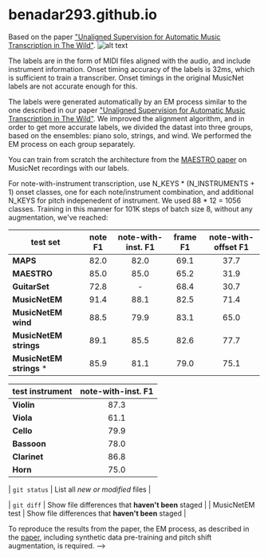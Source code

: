 # benadar293.github.io

Based on the paper ["Unaligned Supervision for Automatic Music Transcription in The Wild"](https://link-url-here.org).
![alt text](https://github.com/benadar293/benadar293.github.io/blob/main/teaser.PNG?raw=true)
<!-- 
|| **MAESTRO** || **MAPS** || **GuitarSet** || **MusicNetEM** ||
| --- | :-: | :-: | :-: | :-: | :-: | :-: | :-: | :-: |
| | **Note F1** | **Frame F1** | **Note F1** | **Frame F1** | **Note F1** | **Frame F1** | **Note F1** | **Frame F1** |
|**Supervised** |||||||||
|[Hawthorne et al., 2019](https://arxiv.org/abs/1810.12247) | 95.3 | 90.2 | 86.4 | 84.9 | - | - | - | - |
|[Gardner et al., 2021](https://arxiv.org/abs/2111.03017)| 96.0 | 88.0 | - | - | 90.0 | 89.0 | - | - |
| **Weakly/self-supervised/ZS** |||||||||
|[Gardner et al., 2021](https://arxiv.org/abs/2111.03017) ZS | 28.0 | 60.0 | - | - | 32.0 | 58.0 | - | - |
|[Cheuk et al., 2021](https://arxiv.org/abs/2107.04954) | - | - | 75.2 | 79.5 | - | - | - | - |
|Synth | 83.8 | 74.7 | 79.1 | 76.6 | 68.4 | 72.9 | 72.0 | 59.8 |
|[MusicNet](https://arxiv.org/abs/1611.09827) | 57.5 | 57.9 | 53.4 | 74.3 | 10.0 | 57.2 | 41.5 | 66.7 |
|[MusicNetEM](https://link-url-here.org) (ours) | **89.7** | 76.0 | **87.3** | 79.6 | **82.9** | **81.6** | **88.8** | **82.8** |
|[Self-collected](https://link-url-here.org) (ours) | 89.6 | **76.8** | 86.6 | **80.9** | 82.2 | 79.3 | - | - |

We provide here our improved labels for the [MusicNet dataset](https://arxiv.org/abs/1611.09827) (the original dataset can be found [here](https://www.kaggle.com/imsparsh/musicnet-dataset)). 

<!-- ![alt text](https://github.com/benadar293/benadar293.github.io/blob/main/table.PNG?raw=true) -->

<!-- | test set | MAESTRO || MAPS || GuitarSet ||
| --- | :-: | :-: | :-: | :-: | :-: | :-: |
| test set | note F1 | frame F1 | note F1 | frame F1 | note F1 | frame F1 | -->
<!-- | **Supervised** |||||
| **Hawthorne et al., 2019** | 82.0 | 82.0 |69.1 | 37.7 |
| **Kong et al., 2021** | 85.0 | 85.0 |65.2 | 31.9 |
| **Gardner et al., 2021** | 72.8 | - | 68.4 | 30.7 |
| **Weakly-/self- Supervised** |||||
| **Cheuk et al. 2021** | 91.4 | 88.1 | 82.5 | 71.4 |
| **Synth** | 88.5 | 79.9 | 83.1 | 65.0 |
| **MusicNet** | 89.1 | 85.5 | 82.6 | 77.7 |
| **MusicNetEM (ours)** * | 85.9 | 81.1 | 79.0 | 75.1 |
| **Self Collected (ours)** * | 85.9 | 81.1 | 79.0 | 75.1 | -->

The labels are in the form of MIDI files aligned with the audio, and include instrument information. Onset timing accuracy of the labels is 32ms, which is sufficient to train a transcriber. Onset timings in the original MusicNet labels are not accurate enough for this.

The labels were generated automatically by an EM process similar to the one described in our paper ["Unaligned Supervision for Automatic Music Transcription in The Wild"](https://link-url-here.org). We improved the alignment algorithm, and in order to get more accurate labels, we divided the datast into three groups, based on the ensembles: piano solo, strings, and wind. We performed the EM process on each group separately.

You can train from scratch the architecture from the [MAESTRO paper](https://arxiv.org/abs/1810.12247) on MusicNet recordings with our labels.

For note-with-instrument transcription, use N_KEYS * (N_INSTRUMENTS + 1) onset classes, one for each note/instrument combination, and additional N_KEYS for pitch indepenedent of instrument. 
We used 88 * 12 = 1056 classes. Training in this manner for 101K steps of batch size 8, without any augmentation, we've reached: 


| test set | note F1 | note-with-inst. F1 | frame F1 | note-with-offset F1 |
| --- | :-: | :-: | :-: | :-: |
| **MAPS** | 82.0| 82.0 |69.1 | 37.7 |
| **MAESTRO** | 85.0 | 85.0 |65.2 | 31.9 |
| **GuitarSet** | 72.8 | - | 68.4 | 30.7 |
| **MusicNetEM** | 91.4 | 88.1 | 82.5 | 71.4 |
| **MusicNetEM wind** | 88.5 | 79.9 | 83.1 | 65.0 |
| **MusicNetEM strings** | 89.1 | 85.5 | 82.6 | 77.7 |
| **MusicNetEM strings** * | 85.9 | 81.1 | 79.0 | 75.1 |

| test instrument | note-with-inst. F1 |
| --- | :-: |
| **Violin** | 87.3 |
| **Viola** | 61.1 |
| **Cello** | 79.9 |
|**Bassoon** | 78.0 |
|**Clarinet** | 86.8 |
| **Horn** | 75.0 |

| `git status` | List all *new or modified* files |

| `git diff` | Show file differences that **haven't been** staged |
| MusicNetEM test | Show file differences that **haven't been** staged |


To reproduce the results from the paper, the EM process, as described in the [paper](https://link-url-here.org), including synthetic data pre-training and pitch shift augmentation, is required.
 -->
